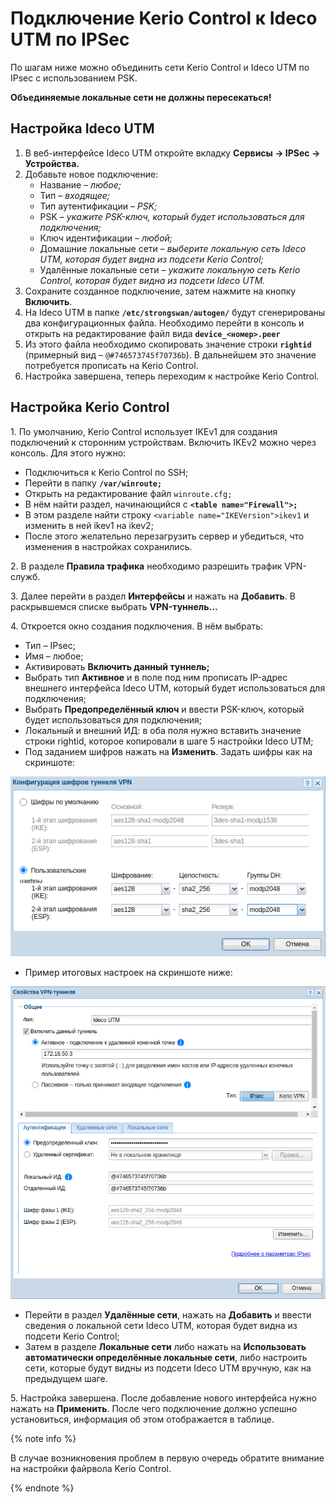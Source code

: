# Подключение Kerio Control к Ideco UTM по IPSec

По шагам ниже можно объединить сети Kerio Control и Ideco UTM по IPsec с использованием PSK.

**Объединяемые локальные сети не должны пересекаться!**

## Настройка Ideco UTM

1. В веб-интерфейсе Ideco UTM откройте вкладку **Сервисы -> IPSec -> Устройства.**
2. Добавьте новое подключение:
   * Название – _любое;_
   * Тип – _входящее;_
   * Тип аутентификации – _PSK;_
   * PSK – _укажите PSK-ключ, который будет использоваться для подключения;_
   * Ключ идентификации – _любой;_
   * Домашние локальные сети – _выберите локальную сеть Ideco UTM, которая будет видна из подсети Kerio Control;_
   * Удалённые локальные сети – _укажите локальную сеть Kerio Control, которая будет видна из подсети Ideco UTM._
3. Сохраните созданное подключение, затем нажмите на кнопку **Включить**.
4. На Ideco UTM в папке **`/etc/strongswan/autogen/`** будут сгенерированы два конфигурационных файла. Необходимо перейти в консоль и открыть на редактирование файл вида **`device_<номер>.peer`**
5. Из этого файла необходимо скопировать значение строки **`rightid`** (примерный вид – `@#746573745f70736b`). В дальнейшем это значение потребуется прописать на Kerio Control.
6. Настройка завершена, теперь переходим к настройке Kerio Control.

## Настройка Kerio Control

1\. По умолчанию, Kerio Control использует IKEv1 для создания подключений к сторонним устройствам. Включить IKEv2 можно через консоль. Для этого нужно:

* Подключиться к Kerio Control по SSH;
* Перейти в папку **`/var/winroute;`**
* Открыть на редактирование файл `winroute.cfg;`
* В нём найти раздел, начинающийся с **`<table name="Firewall">;`**
* В этом разделе найти строку `<variable name="IKEVersion">ikev1` и изменить в ней ikev1 на ikev2;
* После этого желательно перезагрузить сервер и убедиться, что изменения в настройках сохранились.

2\. В разделе **Правила трафика** необходимо разрешить трафик VPN-служб.

3\. Далее перейти в раздел **Интерфейсы** и нажать на **Добавить**. В раскрывшемся списке выбрать **VPN-туннель...**

4\. Откроется окно создания подключения. В нём выбрать:

* Тип – IPsec;
* Имя – любое;
* Активировать **Включить данный туннель;**
* Выбрать тип **Активное** и в поле под ним прописать IP-адрес внешнего интерфейса Ideco UTM, который будет использоваться для подключения;
* Выбрать **Предопределённый ключ** и ввести PSK-ключ, который будет использоваться для подключения;
* Локальный и внешний ИД: в оба поля нужно вставить значение строки rightid, которое копировали в шаге 5 настройки Ideco UTM;
* Под заданием шифров нажать на **Изменить**. Задать шифры как на скриншоте:

![](../../../../_images/17072231.png)

* Пример итоговых настроек на скриншоте ниже:

![](../../../../_images/17072230.png)

* Перейти в раздел **Удалённые сети**, нажать на **Добавить** и ввести сведения о локальной сети Ideco UTM, которая будет видна из подсети Kerio Control;
* Затем в разделе **Локальные сети** либо нажать на **Использовать автоматически определённые локальные сети**, либо настроить сети, которые будут видны из подсети Ideco UTM вручную, как на предыдущем шаге.

5\. Настройка завершена. После добавление нового интерфейса нужно нажать на **Применить**. После чего подключение должно успешно установиться, информация об этом отображается в таблице.

{% note info %}

В случае возникновения проблем в первую очередь обратите внимание на настройки файрвола Kerio Control.

{% endnote %}

